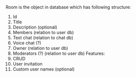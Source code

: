 Room is the object in database which has following structure:
1. Id
2. Title 
3. Description (optional)
4. Members (relation to user db)
5. Text chat (relation to chat db)
6. Voice chat (?)
7.  Owner (relation to user db)
8. Moderators (?) (relation to user db)
Features:
1. CRUD
4. User invitation
5. Custom user names (optional)